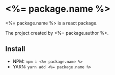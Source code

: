 # <%= package.name %>

<%= package.name %> is a react package.

The project created by <%= package.author %>.

## Install

- NPM: `npm i <%= package.name %>`  
- YARN: `yarn add <%= package.name %>`  
